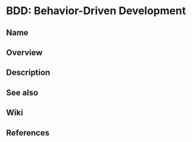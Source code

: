 # BDD: Behavior-Driven Development

## Name

## Overview

## Description

## See also

## Wiki

## References
